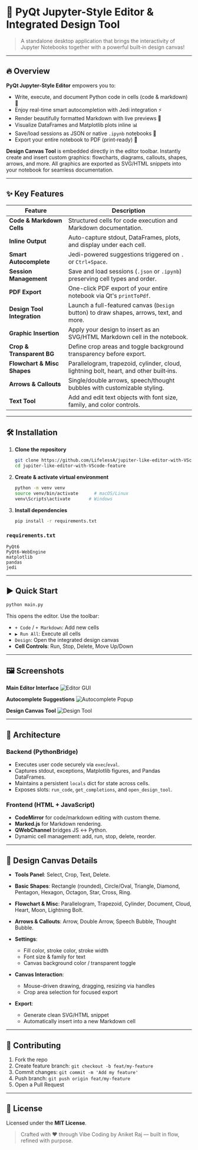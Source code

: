 # 🚀 PyQt Jupyter-Style Editor & Integrated Design Tool

> A standalone desktop application that brings the interactivity of Jupyter Notebooks together with a powerful built‑in design canvas!

---

## 🔥 Overview

**PyQt Jupyter-Style Editor** empowers you to:

* Write, execute, and document Python code in cells (code & markdown) 🐍
* Enjoy real-time smart autocompletion with Jedi integration ⚡
* Render beautifully formatted Markdown with live previews 📝
* Visualize DataFrames and Matplotlib plots inline 📊
* Save/load sessions as JSON or native `.ipynb` notebooks 💾
* Export your entire notebook to PDF (print‑ready) 📄

**Design Canvas Tool** is embedded directly in the editor toolbar. Instantly create and insert custom graphics: flowcharts, diagrams, callouts, shapes, arrows, and more. All graphics are exported as SVG/HTML snippets into your notebook for seamless documentation.

---

## ✨ Key Features

| Feature                     | Description                                                                             |
| --------------------------- | --------------------------------------------------------------------------------------- |
| **Code & Markdown Cells**   | Structured cells for code execution and Markdown documentation.                         |
| **Inline Output**           | Auto-capture stdout, DataFrames, plots, and display under each cell.                    |
| **Smart Autocomplete**      | Jedi-powered suggestions triggered on `.` or `Ctrl+Space`.                              |
| **Session Management**      | Save and load sessions (`.json` or `.ipynb`) preserving cell types and order.           |
| **PDF Export**              | One-click PDF export of your entire notebook via Qt's `printToPdf`.                     |
| **Design Tool Integration** | Launch a full-featured canvas (`Design` button) to draw shapes, arrows, text, and more. |
| **Graphic Insertion**       | Apply your design to insert as an SVG/HTML Markdown cell in the notebook.               |
| **Crop & Transparent BG**   | Define crop areas and toggle background transparency before export.                     |
| **Flowchart & Misc Shapes** | Parallelogram, trapezoid, cylinder, cloud, lightning bolt, heart, and other built‑ins.  |
| **Arrows & Callouts**       | Single/double arrows, speech/thought bubbles with customizable styling.                 |
| **Text Tool**               | Add and edit text objects with font size, family, and color controls.                   |

---

## 🛠️ Installation

1. **Clone the repository**

   ```bash
   git clone https://github.com/LifelessA/jupiter-like-editor-with-VScode-feature.git
   cd jupiter-like-editor-with-VScode-feature
   ```

2. **Create & activate virtual environment**

   ```bash
   python -m venv venv
   source venv/bin/activate      # macOS/Linux
   venv\Scripts\activate       # Windows
   ```

3. **Install dependencies**

   ```bash
   pip install -r requirements.txt
   ```

### `requirements.txt`

```
PyQt6
PyQt6-WebEngine
matplotlib
pandas
jedi
```

---

## ▶️ Quick Start

```bash
python main.py
```

This opens the editor. Use the toolbar:

* `+ Code` / `+ Markdown`: Add new cells
* `▶ Run All`: Execute all cells
* `Design`: Open the integrated design canvas
* **Cell Controls**: Run, Stop, Delete, Move Up/Down

---

## 🖼️ Screenshots

**Main Editor Interface**
![Editor GUI](screenshots/gui-interface.png)

**Autocomplete Suggestions**
![Autocomplete Popup](screenshots/suggestions-popup.png)

**Design Canvas Tool**
![Design Tool](screenshots/design-tool.png)

---

## 📐 Architecture

### Backend (PythonBridge)

* Executes user code securely via `exec`/`eval`.
* Captures stdout, exceptions, Matplotlib figures, and Pandas DataFrames.
* Maintains a persistent `locals` dict for state across cells.
* Exposes slots: `run_code`, `get_completions`, and `open_design_tool`.

### Frontend (HTML + JavaScript)

* **CodeMirror** for code/markdown editing with custom theme.
* **Marked.js** for Markdown rendering.
* **QWebChannel** bridges JS ↔ Python.
* Dynamic cell management: add, run, stop, delete, reorder.

---

## 🎨 Design Canvas Details

* **Tools Panel**: Select, Crop, Text, Delete.
* **Basic Shapes**: Rectangle (rounded), Circle/Oval, Triangle, Diamond, Pentagon, Hexagon, Octagon, Star, Cross, Ring.
* **Flowchart & Misc**: Parallelogram, Trapezoid, Cylinder, Document, Cloud, Heart, Moon, Lightning Bolt.
* **Arrows & Callouts**: Arrow, Double Arrow, Speech Bubble, Thought Bubble.
* **Settings**:

  * Fill color, stroke color, stroke width
  * Font size & family for text
  * Canvas background color / transparent toggle
* **Canvas Interaction**:

  * Mouse-driven drawing, dragging, resizing via handles
  * Crop area selection for focused export
* **Export**:

  * Generate clean SVG/HTML snippet
  * Automatically insert into a new Markdown cell

---

## 🤝 Contributing

1. Fork the repo
2. Create feature branch: `git checkout -b feat/my-feature`
3. Commit changes: `git commit -m 'Add my feature'`
4. Push branch: `git push origin feat/my-feature`
5. Open a Pull Request

---

## 📄 License

Licensed under the **MIT License**.

> Crafted with ❤️ through Vibe Coding by Aniket Raj — built in flow, refined with purpose.

